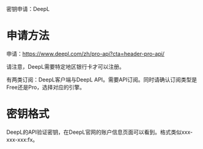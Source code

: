密钥申请：DeepL

# 申请方法

申请：https://www.deepl.com/zh/pro-api?cta=header-pro-api/

请注意，DeepL需要特定地区银行卡才可以注册。

有两类订阅：DeepL客户端与DeepL API。需要API订阅。同时请确认订阅类型是Free还是Pro，选择对应的引擎。

# 密钥格式

DeepL的API验证密钥，在DeepL官网的账户信息页面可以看到。格式类似xxx-xxx-xxx:fx。
